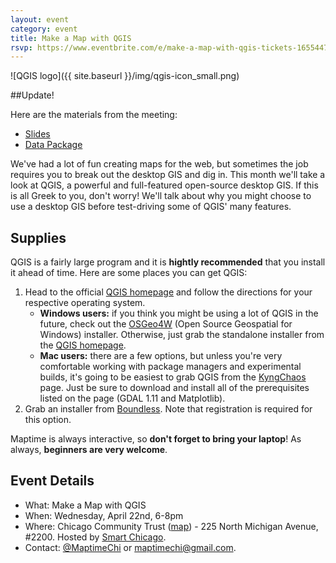 ```yaml
---
layout: event
category: event
title: Make a Map with QGIS
rsvp: https://www.eventbrite.com/e/make-a-map-with-qgis-tickets-16554470868
---
```


![QGIS logo]({{ site.baseurl }}/img/qgis-icon_small.png)

##Update!

Here are the materials from the meeting: 

- [Slides](http://maptime.io/chicago/qgis-101)
- [Data Package](https://raw.githubusercontent.com/maptime/chicago/gh-pages/qgis-101/data/maptimeChiQGIS101.zip)

We've had a lot of fun creating maps for the web, but sometimes the job requires you to break out the desktop GIS and dig in. This month we'll take a look at QGIS, a powerful and full-featured open-source desktop GIS. If this is all Greek to you, don't worry! We'll talk about why you might choose to use a desktop GIS before test-driving some of QGIS' many features. 

## Supplies

QGIS is a fairly large program and it is **hightly recommended** that you install it ahead of time. Here are some places you can get QGIS: 

1. Head to the official [QGIS homepage](http://qgis.com/) and follow the directions for your respective operating system. 
    - **Windows users:** if you think you might be using a lot of QGIS in the future, check out the [OSGeo4W](http://trac.osgeo.org/osgeo4w/) (Open Source Geospatial for Windows) installer. Otherwise, just grab the standalone installer from the [QGIS homepage](http://qgis.com/). 
    - **Mac users:** there are a few options, but unless you're very comfortable working with package managers and experimental builds, it's going to be easiest to grab QGIS from the [KyngChaos](http://www.kyngchaos.com/software/qgis) page. Just be sure to download and install all of the prerequisites listed on the page (GDAL 1.11 and Matplotlib). 
2. Grab an installer from [Boundless](http://boundlessgeo.com/solutions/solutions-software/qgis/qgis-download/). Note that registration is required for this option. 

Maptime is always interactive, so **don't forget to bring your laptop**! As always, **beginners are very welcome**. 

## Event Details

- What: Make a Map with QGIS
- When: Wednesday, April 22nd, 6-8pm
- Where: Chicago Community Trust ([map](https://www.google.com/maps/place/The+Chicago+Community+Trust/@41.886436,-87.623702,15z/data=!4m2!3m1!1s0x0:0x68dc1dc20d01eaf9)) - 225 North Michigan Avenue, #2200. Hosted by [Smart Chicago](http://www.smartchicagocollaborative.org/). 
- Contact: [@MaptimeChi](http://twitter.com/maptimechi) or [maptimechi@gmail.com](mailto:maptimechi@gmail.com). 
